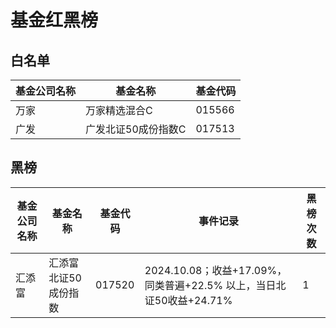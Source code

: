 # 基金红黑榜

## 白名单

| 基金公司名称 | 基金名称 | 基金代码 |
| ------------ | -------- | -------- |
| 万家        | 万家精选混合C    | 015566  |
| 广发        | 广发北证50成份指数C    | 017513  |

## 黑榜

| 基金公司名称 | 基金名称 | 基金代码 | 事件记录 | 黑榜次数 |
| ------------ | -------- | -------- | -------- | -------- |
| 汇添富        | 汇添富北证50成份指数    | 017520   | 2024.10.08；收益+17.09%，同类普遍+22.5% 以上，当日北证50收益+24.71%   | 1   |
